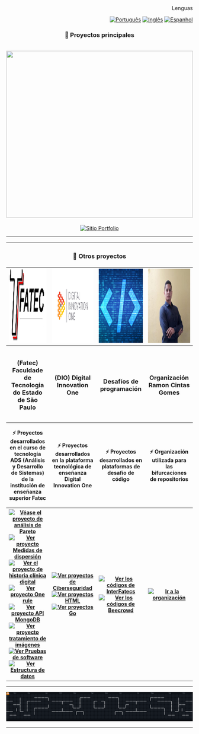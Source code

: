 <div align="right">
	<spam>Lenguas</spam>
	
  [![Português](https://flagsapi.com/BR/flat/32.png)](README.md)
  [![Inglês](https://flagsapi.com/US/flat/32.png)](README_EN.md)
  [![Espanhol](https://flagsapi.com/ES/flat/32.png)](README_ES.md)
  
</div>

<div align="center">
	<h3>📘 Proyectos principales</h3>
	<br>
	<a href="https://ramoncintas.github.io/"><img height="450em" width="100%" src="./assets/site.gif"/></a>
</div>

<br>

<div align="center"> 
	<a href="https://ramoncintas.github.io/"><img src="https://img.shields.io/badge/Sitio%20Portfolio-E7ECEB?style=for-the-badge&logo=phoenixframework&logoColor=%23FD4F00" alt="Sitio Portfolio"></a>
</div>

---

<table>
	<thead>
		<tr>
			<th colspan="4" width="2000"><h3>📖 Otros proyectos</h3></th>
		</tr>
	</thead>
	<tbody>
		<tr>
			<th align="center" valign="center" >
				<a href="https://github.com/RamonCintas">
			      		<img src="./assets/fatec-logo.png" width="200" height="200"" />
			      	</a>
		      	</th>
			<th align="center" valign="center" >
				<a href="https://github.com/RamonCintas"><img src="./assets/dio-logo.jpg" width="200" height="200" /></a>
			</th>
			<th align="center" valign="center" >
				<a href="https://github.com/RamonCintas"><img src="./assets/programacao-logo.png" width="200" height="200" /></a>
			</th>
			<th align="center" valign="center" >
				<a href="https://github.com/RamonCintasGomes" target="_blank"><img src="./assets/organizacao-logo.jpg" width="200" height="200"" /></a>
			</th>
		</tr>
		<tr>
			<th align="center" valign="center" width="200" height="200">
				<h3 align="center">(Fatec) Faculdade de Tecnologia do Estado de São Paulo</h3>
		      	</th>
			<th align="center" valign="center" width="200" height="200">
				<h3 align="center">(DIO) Digital Innovation One</h3>
			</th>
			<th align="center" valign="center" width="200" height="200">
				<h3 align="center">Desafíos de programación</h3>
			</th>
			<th align="center" valign="center" width="200" height="200">
				<h3>Organización Ramon Cintas Gomes</h3>
			</th>
		</tr>
		<tr>
			<th align="center" valign="center" width="200" height="200">
				<p>⚡ Proyectos desarrollados en el curso de tecnología ADS (Análisis y Desarrollo de Sistemas) de la institución de enseñanza superior Fatec</p>
		      	</th>
			<th align="center" valign="center" width="200" height="200">
				<p>⚡ Proyectos desarrollados en la plataforma tecnológica de enseñanza Digital Innovation One</p>
			</th>
			<th align="center" valign="center" width="200" height="200">
				<p>⚡ Proyectos desarrollados en plataformas de desafío de código</p>
			</th>
			<th align="center" valign="center" width="200" height="200">
				<p>⚡ Organización utilizada para las bifurcaciones de repositorios</p>
			</th>
		</tr>
		<tr>
			<th align="center" valign="center" width="200" height="200">
    				<a href="https://github.com/RamonCintas/Analise_de_pareto"><img src="https://img.shields.io/badge/Pareto-E7ECEB?style=for-the-badge&logo=phoenixframework&logoColor=%23FD4F00" alt="Véase el proyecto de análisis de Pareto"></a><br>
				<a href="https://github.com/RamonCintas/Medidas_de_dispersao"><img src="https://img.shields.io/badge/dispersión-E7ECEB?style=for-the-badge&logo=phoenixframework&logoColor=%23FD4F00" alt="Ver proyecto Medidas de dispersión"></a><br>
			 	<a href="https://github.com/RamonCintas/Registros_digitais_de_saude"><img src="https://img.shields.io/badge/Registros-E7ECEB?style=for-the-badge&logo=phoenixframework&logoColor=%23FD4F00" alt="Ver el proyecto de historia clínica digital"></a><br>
				<a href="https://github.com/RamonCintas/One_Rule"><img src="https://img.shields.io/badge/One%20rule-E7ECEB?style=for-the-badge&logo=phoenixframework&logoColor=%23FD4F00" alt="Ver proyecto One rule"></a><br>
				<a href="https://github.com/RamonCintas/Api_MongoDB"><img src="https://img.shields.io/badge/API%20MongoDB-E7ECEB?style=for-the-badge&logo=phoenixframework&logoColor=%23FD4F00" alt="Ver proyecto API MongoDB"></a><br>
				<a href="https://github.com/RamonCintas/Processamento_de_Imagem"><img src="https://img.shields.io/badge/tratamiento%20de%20imágenes-E7ECEB?style=for-the-badge&logo=phoenixframework&logoColor=%23FD4F00" alt="Ver proyecto tratamiento de imágenes"></a>
				<a href="https://github.com/RamonCintas/Teste_de_Software"><img src="https://img.shields.io/badge/Pruebas%20de%20software-E7ECEB?style=for-the-badge&logo=phoenixframework&logoColor=%23FD4F00" alt="Ver Pruebas de software"></a><br>
				<a href="https://github.com/RamonCintas/Estrutura_de_Dados"><img src="https://img.shields.io/badge/Estructura%20de%20datos-E7ECEB?style=for-the-badge&logo=phoenixframework&logoColor=%23FD4F00" alt="Ver Estructura de datos"></a>
		      	</th>
			<th align="center" valign="center" width="200" height="200">
				<a href="https://github.com/RamonCintas/Ciberseguranca"><img src="https://img.shields.io/badge/proyectos%20Ciberseguridad-E7ECEB?style=for-the-badge&logo=phoenixframework&logoColor=%23FD4F00" alt="Ver proyectos de Ciberseguridad"></a>
				<a href="https://github.com/RamonCintas/HTML"><img src="https://img.shields.io/badge/proyectos%20HTML-E7ECEB?style=for-the-badge&logo=phoenixframework&logoColor=%23FD4F00" alt="Ver proyectos HTML"></a>
				<a href="https://github.com/RamonCintas/Go"><img src="https://img.shields.io/badge/proyectos%20Go-E7ECEB?style=for-the-badge&logo=phoenixframework&logoColor=%23FD4F00" alt="Ver proyectos Go"></a>
			</th>
			<th align="center" valign="center" width="200" height="200">
				<a href="https://github.com/RamonCintas/InterFatecs"><img src="https://img.shields.io/badge/códigos%20InterFatecs-E7ECEB?style=for-the-badge&logo=phoenixframework&logoColor=%23FD4F00" alt="Ver los códigos de InterFatecs"></a>
				<a href="https://github.com/RamonCintas/URI_Online_Judge_Beecrowd"><img src="https://img.shields.io/badge/códigos%20Beecrowd-E7ECEB?style=for-the-badge&logo=phoenixframework&logoColor=%23FD4F00" alt="Ver los códigos de Beecrowd"></a>
			</th>
			<th align="center" valign="center" width="200" height="200">
				<a href="https://github.com/RamonCintasGomes" target="_blank"><img src="https://img.shields.io/badge/Ir%20a%20la%20organización-E7ECEB?style=for-the-badge&logo=phoenixframework&logoColor=%23FD4F00" alt="Ir a la organización"></a>
			</th>
		</tr>
	</tbody>
</table>

---

  <img alt="Gráfico de contribución de Pac-Man" src="https://raw.githubusercontent.com/RamonCintas/RamonCintas/main/assets/dist/pacman-contribution-graph-dark.svg" />

---
